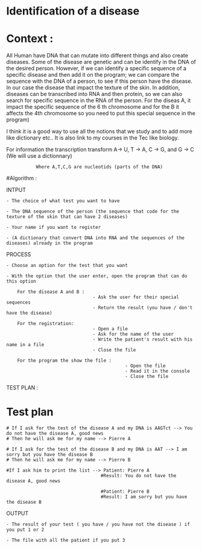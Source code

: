 # Identification of a disease

# Context :

All Human have DNA that can mutate into different things and also create diseases. Some of the disease are genetic and can be identify in the DNA of the desired person. 
However, if we can identify a specific sequence of a specific disease and then add it on the program; we can compare the sequence with the DNA of a person, to see if this person have the disease. In our case the disease that impact the texture of the skin.
In addition, diseases can be transcribed into RNA and then protein, so we can also search for specific sequence in the RNA of the person.
For the diseas A, it impact the specific sequence of the 6 th chromosome and for the B it affects the 4th chromosome so you need to put this special sequence in the program)

I think it is a good way to use all the notions that we study and to add more like dictionary etc.. It is also link to my courses in the Tec like biology.

For information the transcription transform A-> U,   T -> A,   C -> G,  and  G -> C (We will use a dictionnary)

               Where A,T,C,G are nucleotids (parts of the DNA)


#Algorithm :

  INTPUT

    - The choice of what test you want to have
    
    - The DNA sequence of the person (the sequence that code for the texture of the skin that can have 2 diseases)

    - Your name if you want to register 
    
    - (A dictionary that convert DNA into RNA and the sequences of the diseases) already in the program


  PROCESS

    - Choose an option for the test that you want 
    
    - With the option that the user enter, open the program that can do this option 

        For the disease A and B : 
                                    - Ask the user for their special sequences 
                                    - Return the result (you have / don't have the disease)

        For the registration:
                                    - Open a file 
                                    - Ask for the name of the user 
                                    - Write the patient's result with his name in a file
                                    - Close the file

        For the program the show the file :
                                                - Open the file 
                                                - Read it in the console
                                                - Close the file



TEST PLAN :

# Test plan 
   
    # If I ask for the test of the disease A and my DNA is AAGTct --> You do not have the disease A, good news
    # Then he will ask me for my name --> Pierre A
    
    # If I ask for the test of the disease B and my DNA is AAT --> I am sorry but you have the disease B
    # Then he will ask me for my name --> Pierre B
    
    #If I ask him to print the list --> Patient: Pierre A
                                       #Result: You do not have the disease A, good news
                                       
                                       #Patient: Pierre B
                                       #Result: I am sorry but you have the disease B

    
  OUTPUT
  
    - The result of your test ( you have / you have not the disease ) if you put 1 or 2
    
    - The file with all the patient if you put 3
